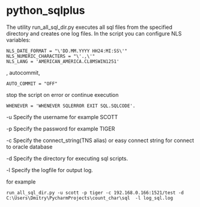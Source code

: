 # python_sqlplus

The utility run_all_sql_dir.py executes all sql files from the specified directory and creates one log files.
In the script you can configure NLS variables:

    NLS_DATE_FORMAT = "\'DD.MM.YYYY HH24:MI:SS\'"
    NLS_NUMERIC_CHARACTERS = "\'.,\'"
    NLS_LANG = 'AMERICAN_AMERICA.CL8MSWIN1251'

, autocommit,

    AUTO_COMMIT = "OFF"

stop the script on error or continue execution

    WHENEVER = 'WHENEVER SQLERROR EXIT SQL.SQLCODE'.


-u Specify the username for example SCOTT

-p Specify the password for example TIGER

-c Specify the connect_string(TNS alias) or easy connect string for connect to oracle database

-d Specify the directory for executing sql scripts.

-l Specify the logfile for output log.

for example

    run_all_sql_dir.py -u scott -p tiger -c 192.168.0.166:1521/test -d C:\Users\Dmitry\PycharmProjects\count_char\sql  -l log_sql.log